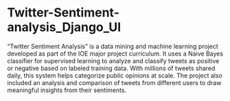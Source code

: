 # Twitter-Sentiment-analysis_Django_UI
“Twitter Sentiment Analysis” is a data mining and machine learning project developed as part of the IOE major project curriculum. It uses a Naive Bayes classifier for supervised learning to analyze and classify tweets as positive or negative based on labeled training data. With millions of tweets shared daily, this system helps categorize public opinions at scale. The project also included an analysis and comparison of tweets from different users to draw meaningful insights from their sentiments.
